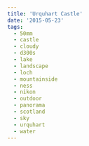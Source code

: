 ```yaml
---
title: 'Urquhart Castle'
date: '2015-05-23'
tags:
  - 50mm
  - castle
  - cloudy
  - d300s
  - lake
  - landscape
  - loch
  - mountainside
  - ness
  - nikon
  - outdoor
  - panorama
  - scotland
  - sky
  - urquhart
  - water
---
```


